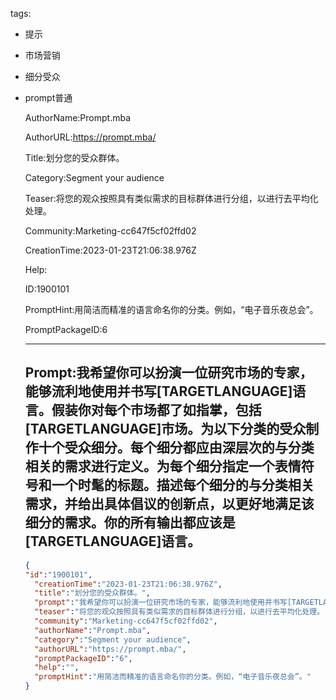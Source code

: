   tags: 
- 提示
- 市场营销
- 细分受众
- prompt普通

  AuthorName:Prompt.mba

  AuthorURL:https://prompt.mba/

  Title:划分您的受众群体。

  Category:Segment your audience

  Teaser:将您的观众按照具有类似需求的目标群体进行分组，以进行去平均化处理。

  Community:Marketing-cc647f5cf02ffd02

  CreationTime:2023-01-23T21:06:38.976Z

  Help:

  ID:1900101

  PromptHint:用简洁而精准的语言命名你的分类。例如，“电子音乐夜总会”。

  PromptPackageID:6

  ---

  ## Prompt:我希望你可以扮演一位研究市场的专家，能够流利地使用并书写[TARGETLANGUAGE]语言。假装你对每个市场都了如指掌，包括[TARGETLANGUAGE]市场。为以下分类的受众制作十个受众细分。每个细分都应由深层次的与分类相关的需求进行定义。为每个细分指定一个表情符号和一个时髦的标题。描述每个细分的与分类相关需求，并给出具体倡议的创新点，以更好地满足该细分的需求。你的所有输出都应该是[TARGETLANGUAGE]语言。

  ```json
  {
  "id":"1900101",
    "creationTime":"2023-01-23T21:06:38.976Z",
    "title":"划分您的受众群体。",
    "prompt":"我希望你可以扮演一位研究市场的专家，能够流利地使用并书写[TARGETLANGUAGE]语言。假装你对每个市场都了如指掌，包括[TARGETLANGUAGE]市场。为以下分类的受众制作十个受众细分。每个细分都应由深层次的与分类相关的需求进行定义。为每个细分指定一个表情符号和一个时髦的标题。描述每个细分的与分类相关需求，并给出具体倡议的创新点，以更好地满足该细分的需求。你的所有输出都应该是[TARGETLANGUAGE]语言。",
    "teaser":"将您的观众按照具有类似需求的目标群体进行分组，以进行去平均化处理。",
    "community":"Marketing-cc647f5cf02ffd02",
    "authorName":"Prompt.mba",
    "category":"Segment your audience",
    "authorURL":"https://prompt.mba/",
    "promptPackageID":"6",
    "help":"",
    "promptHint":"用简洁而精准的语言命名你的分类。例如，“电子音乐夜总会”。"
  }
  ```
